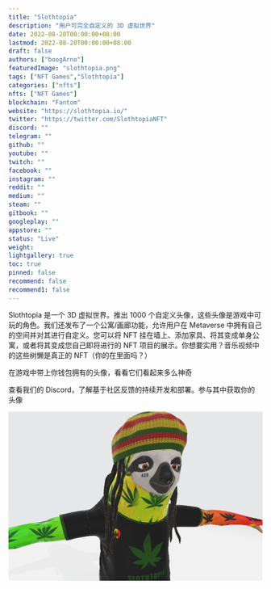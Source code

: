 ```yaml
---
title: "Slothtopia"
description: "用户可完全自定义的 3D 虚拟世界"
date: 2022-08-20T00:00:00+08:00
lastmod: 2022-08-20T00:00:00+08:00
draft: false
authors: ["boogArno"]
featuredImage: "slothtopia.png"
tags: ["NFT Games","Slothtopia"]
categories: ["nfts"]
nfts: ["NFT Games"]
blockchain: "Fantom"
website: "https://slothtopia.io/"
twitter: "https://twitter.com/SlothtopiaNFT"
discord: ""
telegram: ""
github: ""
youtube: ""
twitch: ""
facebook: ""
instagram: ""
reddit: ""
medium: ""
steam: ""
gitbook: ""
googleplay: ""
appstore: ""
status: "Live"
weight: 
lightgallery: true
toc: true
pinned: false
recommend: false
recommend1: false
---
```

Slothtopia 是一个 3D 虚拟世界。推出 1000 个自定义头像，这些头像是游戏中可玩的角色。我们还发布了一个公寓/画廊功能，允许用户在 Metaverse 中拥有自己的空间并对其进行自定义。您可以将 NFT 挂在墙上、添加家具、将其变成单身公寓，或者将其变成您自己即将进行的 NFT 项目的展示。你想要实用？音乐视频中的这些树懒是真正的 NFT（你的在里面吗？）

在游戏中带上你钱包拥有的头像，看看它们看起来多么神奇

查看我们的 Discord，了解基于社区反馈的持续开发和部署。参与其中获取你的  头像

![slothtopia-dapp-games-fantom-image2_a56581d974f8085cdfd8f8440504bf41](slothtopia-dapp-games-fantom-image2_a56581d974f8085cdfd8f8440504bf41.png)